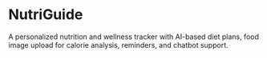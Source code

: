 # NutriGuide
A personalized nutrition and wellness tracker with AI-based diet plans, food image upload for calorie analysis, reminders, and chatbot support.
